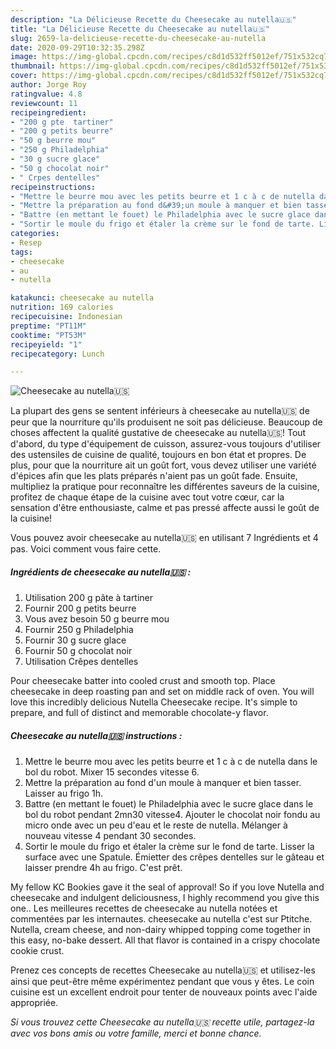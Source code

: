 ```yaml
---
description: "La Délicieuse Recette du Cheesecake au nutella🇺🇸"
title: "La Délicieuse Recette du Cheesecake au nutella🇺🇸"
slug: 2659-la-delicieuse-recette-du-cheesecake-au-nutella
date: 2020-09-29T10:32:35.298Z
image: https://img-global.cpcdn.com/recipes/c8d1d532ff5012ef/751x532cq70/cheesecake-au-nutella🇺🇸-photo-principale-de-la-recette.jpg
thumbnail: https://img-global.cpcdn.com/recipes/c8d1d532ff5012ef/751x532cq70/cheesecake-au-nutella🇺🇸-photo-principale-de-la-recette.jpg
cover: https://img-global.cpcdn.com/recipes/c8d1d532ff5012ef/751x532cq70/cheesecake-au-nutella🇺🇸-photo-principale-de-la-recette.jpg
author: Jorge Roy
ratingvalue: 4.8
reviewcount: 11
recipeingredient:
- "200 g pte  tartiner"
- "200 g petits beurre"
- "50 g beurre mou"
- "250 g Philadelphia"
- "30 g sucre glace"
- "50 g chocolat noir"
- " Crpes dentelles"
recipeinstructions:
- "Mettre le beurre mou avec les petits beurre et 1 c à c de nutella dans le bol du robot. Mixer 15 secondes vitesse 6."
- "Mettre la préparation au fond d&#39;un moule à manquer et bien tasser. Laisser au frigo 1h."
- "Battre (en mettant le fouet) le Philadelphia avec le sucre glace dans le bol du robot pendant 2mn30 vitesse4. Ajouter le chocolat noir fondu au micro onde avec un peu d&#39;eau et le reste de nutella. Mélanger à nouveau vitesse 4 pendant 30 secondes."
- "Sortir le moule du frigo et étaler la crème sur le fond de tarte. Lisser la surface avec une Spatule. Émietter des crêpes dentelles sur le gâteau et laisser prendre 4h au frigo. C&#39;est prêt."
categories:
- Resep
tags:
- cheesecake
- au
- nutella

katakunci: cheesecake au nutella 
nutrition: 169 calories
recipecuisine: Indonesian
preptime: "PT11M"
cooktime: "PT53M"
recipeyield: "1"
recipecategory: Lunch

---
```



![Cheesecake au nutella🇺🇸](https://img-global.cpcdn.com/recipes/c8d1d532ff5012ef/751x532cq70/cheesecake-au-nutella🇺🇸-photo-principale-de-la-recette.jpg)

La plupart des gens se sentent inférieurs à cheesecake au nutella🇺🇸 de peur que la nourriture qu'ils produisent ne soit pas délicieuse. Beaucoup de choses affectent la qualité gustative de cheesecake au nutella🇺🇸! Tout d'abord, du type d'équipement de cuisson, assurez-vous toujours d'utiliser des ustensiles de cuisine de qualité, toujours en bon état et propres. De plus, pour que la nourriture ait un goût fort, vous devez utiliser une variété d'épices afin que les plats préparés n'aient pas un goût fade. Ensuite, multipliez la pratique pour reconnaître les différentes saveurs de la cuisine, profitez de chaque étape de la cuisine avec tout votre cœur, car la sensation d'être enthousiaste, calme et pas pressé affecte aussi le goût de la cuisine!

<!--inarticleads1-->

Vous pouvez avoir cheesecake au nutella🇺🇸 en utilisant 7 Ingrédients et 4 pas. Voici comment vous faire cette.

##### Ingrédients de cheesecake au nutella🇺🇸 :

1. Utilisation 200 g pâte à tartiner
1. Fournir 200 g petits beurre
1. Vous avez besoin 50 g beurre mou
1. Fournir 250 g Philadelphia
1. Fournir 30 g sucre glace
1. Fournir 50 g chocolat noir
1. Utilisation  Crêpes dentelles


Pour cheesecake batter into cooled crust and smooth top. Place cheesecake in deep roasting pan and set on middle rack of oven. You will love this incredibly delicious Nutella Cheesecake recipe. It&#39;s simple to prepare, and full of distinct and memorable chocolate-y flavor. 

<!--inarticleads2-->

##### Cheesecake au nutella🇺🇸 instructions :

1. Mettre le beurre mou avec les petits beurre et 1 c à c de nutella dans le bol du robot. Mixer 15 secondes vitesse 6.
1. Mettre la préparation au fond d&#39;un moule à manquer et bien tasser. Laisser au frigo 1h.
1. Battre (en mettant le fouet) le Philadelphia avec le sucre glace dans le bol du robot pendant 2mn30 vitesse4. Ajouter le chocolat noir fondu au micro onde avec un peu d&#39;eau et le reste de nutella. Mélanger à nouveau vitesse 4 pendant 30 secondes.
1. Sortir le moule du frigo et étaler la crème sur le fond de tarte. Lisser la surface avec une Spatule. Émietter des crêpes dentelles sur le gâteau et laisser prendre 4h au frigo. C&#39;est prêt.


My fellow KC Bookies gave it the seal of approval! So if you love Nutella and cheesecake and indulgent deliciousness, I highly recommend you give this one.. Les meilleures recettes de cheesecake au nutella notées et commentées par les internautes. cheesecake au nutella c&#39;est sur Ptitche. Nutella, cream cheese, and non-dairy whipped topping come together in this easy, no-bake dessert. All that flavor is contained in a crispy chocolate cookie crust. 

<!--inarticleads1-->

<p>
Prenez ces concepts de recettes Cheesecake au nutella🇺🇸 et utilisez-les ainsi que peut-être même expérimentez pendant que vous y êtes. Le coin cuisine est un excellent endroit pour tenter de nouveaux points avec l'aide appropriée.
</p>

<p>
<i>Si vous trouvez cette Cheesecake au nutella🇺🇸 recette utile, partagez-la avec vos bons amis ou votre famille, merci et bonne chance.</i>
</p>
